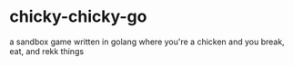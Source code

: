 # chicky-chicky-go
a sandbox game written in golang where you're a chicken and you break, eat, and rekk things
